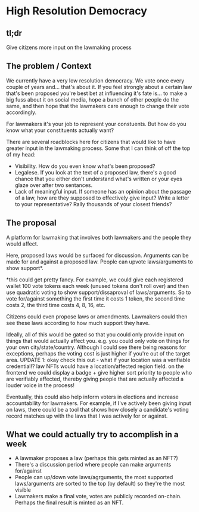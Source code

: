 # High Resolution Democracy

## tl;dr
Give citizens more input on the lawmaking process


## The problem / Context
We currently have a very low resolution democracy. We vote once every couple of years and... that's about it. If you feel strongly about a certain law that's been proposed you're best bet at influencing it's fate is... to make a big fuss about it on social media, hope a bunch of other people do the same, and then hope that the lawmakers care enough to change their vote accordingly.

For lawmakers it's your job to represent your constuents. But how do you know what your constituents actually want?

There are several roadblocks here for citizens that would like to have greater input in the lawmaking process. Some that I can think of off the top of my head:
- Visibility. How do you even know what's been proposed?
- Legalese. If you look at the text of a proposed law, there's a good chance that you either don't understand what's written or your eyes glaze over after two sentances.
- Lack of meaningful input. If someone has an opinion about the passage of a law, how are they supposed to effectively give input? Write a letter to your representative? Rally thousands of your closest friends?


## The proposal
A platform for lawmaking that involves both lawmakers and the people they would affect.

Here, proposed laws would be surfaced for discussion. Arguments can be made for and against a proposed law. People can upvote laws/arguments to show support*. 

*this could get pretty fancy. For example, we could give each registered wallet 100 vote tokens each week (unused tokens don't roll over) and then use quadratic voting to show support/dissaproval of laws/arguments. So to vote for/against something the first time it costs 1 token, the second time costs 2, the third time costs 4, 8, 16, etc.

Citizens could even propose laws or amendments. Lawmakers could then see these laws according to how much support they have.

Ideally, all of this would be gated so that you could only provide input on things that would actually affect you. e.g. you could only vote on things for your own city/state/country. Although I could see there being reasons for exceptions, perhaps the voting cost is just higher if you're out of the target area.
UPDATE 1: okay check this out - what if your location was a verifiable credential!? law NFTs would have a location/affected region field. on the frontend we could display a badge + give higher sort priority to people who are verifiably affected, thereby giving people that are actually affected a louder voice in the process!

Eventually, this could also help inform voters in elections and increase accountability for lawmakers. For example, if I've actively been giving input on laws, there could be a tool that shows how closely a candidate's voting record matches up with the laws that I was actively for or against.


## What we could actually try to accomplish in a week
- A lawmaker proposes a law (perhaps this gets minted as an NFT?)
- There's a discussion period where people can make arguments for/against
- People can up/down vote laws/agrguments, the most supported laws/arguments are sorted to the top (by default) so they're the most visible
- Lawmakers make a final vote, votes are publicly recorded on-chain. Perhaps the final result is minted as an NFT.
